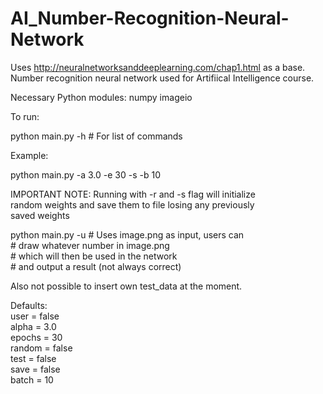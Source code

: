 # AI_Number-Recognition-Neural-Network
Uses http://neuralnetworksanddeeplearning.com/chap1.html as a base.\
Number recognition neural network used for Artifiical Intelligence course.

Necessary Python modules:
numpy
imageio

To run:

python main.py -h	# For list of commands

Example:

python main.py -a 3.0 -e 30 -s -b 10

IMPORTANT NOTE: Running with -r and -s flag will initialize\
random weights and save them to file losing any previously\
saved weights

python main.py -u	# Uses image.png as input, users can\
			# draw whatever number in image.png\
			# which will then be used in the network\
			# and output a result (not always correct)

Also not possible to insert own test_data at the moment.

Defaults:\
user = false\
alpha = 3.0\
epochs = 30\
random = false\
test = false\
save = false\
batch = 10
